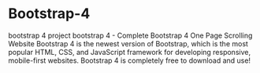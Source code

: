 # Bootstrap-4
bootstrap 4 project
bootstrap 4 - Complete Bootstrap 4 One Page Scrolling Website
Bootstrap 4 is the newest version of Bootstrap, which is the most popular HTML, CSS, and JavaScript framework for developing responsive, mobile-first websites. Bootstrap 4 is completely free to download and use!
